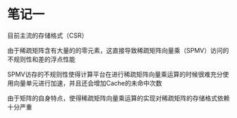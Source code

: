 # 笔记一

目前主流的存储格式（CSR）



由于稀疏矩阵含有大量的的零元素，这直接导致稀疏矩阵向量乘（SPMV）访问的不规则性和差的浮点性能



SPMV访存的不规则性使得计算平台在进行稀疏矩阵向量乘运算的时候很难充分使用向量单元进行加速，并且还会增加Cache的未命中次数



由于矩阵的自身特点，使得稀疏矩阵向量乘运算的实现对稀疏矩阵的存储格式依赖十分严重



 
